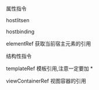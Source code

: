 属性指令

hostlitsen

hostbinding

elementRef 获取当前宿主元素的引用





结构性指令

templateRef 模板引用,注意一定要加 * 

viewContainerRef 视图容器的引用